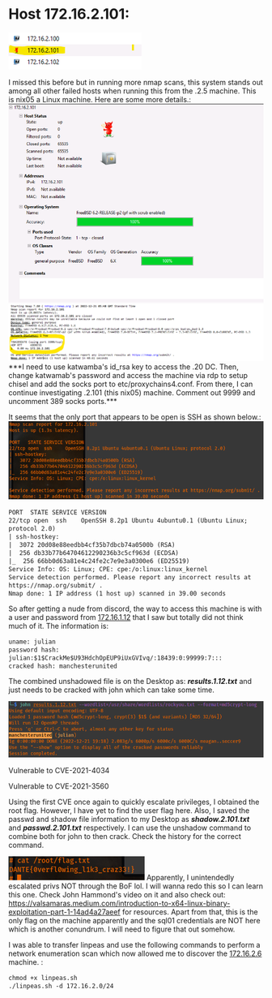 # Host 172.16.2.101:

![](./_resources/HTB_Pro_Lab_Dante.resources/image.93.png)

I missed this before but in running more nmap scans, this system stands out among all other failed hosts when running this from the .2.5 machine. This is nix05 a Linux machine. Here are some more details.:
![](./_resources/HTB_Pro_Lab_Dante.resources/image.94.png)![](./_resources/HTB_Pro_Lab_Dante.resources/image.95.png)
\*\*\*I need to use katwamba's id\_rsa key to access the .20 DC. Then, change katwamab's password and access the machine via rdp to setup chisel and add the socks port to etc/proxychains4.conf. From there, I can continue investigating .2.101 (this nix05) machine. Comment out 9999 and uncomment 389 socks ports.\*\*\*

It seems that the only port that appears to be open is SSH as shown below.:
![](./_resources/HTB_Pro_Lab_Dante.resources/image.96.png)

```
PORT  STATE SERVICE VERSION
22/tcp open  ssh    OpenSSH 8.2p1 Ubuntu 4ubuntu0.1 (Ubuntu Linux; protocol 2.0)
| ssh-hostkey: 
|  3072 20d08e88eedbb4cf35b7dbcb74a0500b (RSA)
|  256 db33b77b64704612290236b3c5cf963d (ECDSA)
|_  256 66bb0d63a81e4c24fe2c7e9e3a0300e6 (ED25519)
Service Info: OS: Linux; CPE: cpe:/o:linux:linux_kernel
Service detection performed. Please report any incorrect results at https://nmap.org/submit/ .
Nmap done: 1 IP address (1 host up) scanned in 39.00 seconds
```

So after getting a nude from discord, the way to access this machine is with a user and password from [172.16.1.12](http://172.16.1.12) that I saw but totally did not think much of it. The information is:
```
uname: julian
password hash: julian:$1$CrackMe$U93HdchOpEUP9iUxGVIvq/:18439:0:99999:7:::
cracked hash: manchesterunited
```

The combined unshadowed file is on the Desktop as: **_results.1.12.txt_** and just needs to be cracked with john which can take some time.

![](./_resources/HTB_Pro_Lab_Dante.resources/image.97.png)

Vulnerable to CVE-2021-4034

Vulnerable to CVE-2021-3560

Using the first CVE once again to quickly escalate privileges, I obtained the root flag. However, I have yet to find the user flag here. Also, I saved the passwd and shadow file information to my Desktop as **_shadow.2.101.txt_** and **_passwd.2.101.txt_** respectively. I can use the unshadow command to combine both for john to then crack. Check the history for the correct command.

![](./_resources/HTB_Pro_Lab_Dante.resources/image.98.png)
Apparently, I unintendedly escalated privs NOT through the BoF lol. I will wanna redo this so I can learn this one. Check John Hammond's video on it and also check out: <https://valsamaras.medium.com/introduction-to-x64-linux-binary-exploitation-part-1-14ad4a27aeef> for resources. Apart from that, this is the only flag on the machine apparently and the sql01 credentials are NOT here which is another conundrum. I will need to figure that out somehow.

I was able to transfer linpeas and use the following commands to perform a network enumeration scan which now allowed me to discover the [172.16.2.6](http://172.16.2.6) machine. :
```
chmod +x linpeas.sh
./linpeas.sh -d 172.16.2.0/24
```